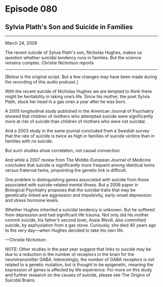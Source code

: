 # Episode 080

## Sylvia Plath's Son and Suicide in Families

---

March 24, 2009

The recent suicide of Sylvia Plath's son, Nicholas Hughes, makes us question whether suicidal tendency runs in families. But the science remains complex. Christie Nicholson reports

---

[Below is the original script. But a few changes may have been made during the recording of this audio podcast.]

With the recent suicide of Nicholas Hughes we are tempted to think there might be heritability in taking one’s life. Since his mother, the poet Sylvia Plath, stuck her head in a gas oven a year after he was born.

A 2005 longitudinal study published in the American Journal of Psychiatry showed that children of mothers who attempted suicide were significantly more at risk of suicide than children of mothers who were not suicidal.

And a 2003 study in the same journal concluded from a Swedish survey that the rate of suicide is twice as high in families of suicide victims than in families with no suicide.

But such studies show correlation, not causal connection.

And while a 2007 review from The Middle-European Journal of Medicine concludes that suicide is significantly more frequent among identical twins versus fraternal twins, pinpointing the genetic link is difficult.

One problem is distinguishing genes associated with suicide from those associated with suicide-related mental illness. But a 2009 paper in Biological Psychiatry proposes that the suicidal traits that may be genetically-linked are aggression and impulsivity, early-onset depression and stress hormone levels.

Whether Hughes inherited a suicidal tendency is unknown. But he suffered from depression and had significant life trauma. Not only did his mother commit suicide, his father’s second lover, Assia Wevill, also committed suicide, by asphyxiation from a gas stove. Curiously, she died 40 years ago to the very day—when Hughes decided to take his own life.

—Christie Nicholson

NOTE: Other studies in the past year suggest that links to suicide may be due to a reduction in the number of receptors in the brain for the neurotransmitter GABA. Interestingly, the number of GABA receptors is not related to a genetic mutation, but is thought to be epigenetic, meaning the expression of genes is affected by life experience. For more on this study and further research on the causes of suicide, please see The Origins of Suicidal Brains.


